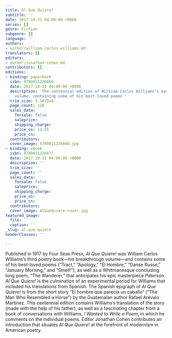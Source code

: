 ```yaml
---
title: Al Que Quiere!
subtitle: ''
date: 2017-10-31 04:00:00 +0000
series: []
genre: Fiction
subgenre: []
language: ''
authors:
- author/william-carlos-williams.md
translators: []
editors:
- author/jonathan-cohen.md
contributors: []
editions:
- binding: paperback
  isbn: 9780811226660
  date: 2017-10-31 04:00:00 +0000
  description: 'The centennial edition of William Carlos Williams’s early ground-breaking
    volume, containing some of his best-loved poems '
  trim_size: 5.1875x8
  page_count: 128
  sales_data:
    forsale: false
    saleprice: 
    shipping_charge: 
    price_us: 14.95
    price_cn: 
  contributors: 
  cover_image: 9780811226660.jpg
- binding: ebook
  isbn: 9780811226677
  date: 2017-10-31 04:00:00 +0000
  description: ''
  trim_size: ''
  page_count: ''
  sales_data:
    forsale: false
    saleprice: 
    shipping_charge: 
    price_us: 
    price_cn: 
  contributors: 
  cover_image: AlQueQuiere-cover.jpg
featured_image:
  file: ''
  caption: ''
_slug: al-que-quiere
headerClasses: ''

---
```

Published in 1917 by Four Seas Press, _Al Que Quiere!_ was William Carlos Williams’s third poetry book—his breakthrough volume—and contains some of his best-loved poems (“Tract,” “Apology,” “El Hombre,” “Danse Russe,” “January Morning,” and “Smell!”), as well as a Whitmanesque concluding long poem, “The Wanderer,” that anticipates his epic masterpiece _Paterson_. _Al Que Quiere!_ is the culmination of an experimental period for Williams that included his translations from Spanish. The Spanish epigraph of _Al Que Quiere!_ is from the short story “El hombre que parecía un caballo” (“The Man Who Resembled a Horse”) by the Guatemalan author Rafael Arévalo Martínez. This centennial edition contains Williams’s translation of the story (made with the help of his father), as well as a fascinating chapter from a book of conversations with Williams, _I Wanted to Write a Poem_, in which he comments on the individual poems. Editor Jonathan Cohen contributes an introduction that situates _Al Que Quiere!_ at the forefront of modernism in American poetry.

